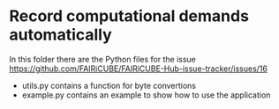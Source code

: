 # Record computational demands automatically
In this folder there are the Python files for the issue https://github.com/FAIRiCUBE/FAIRiCUBE-Hub-issue-tracker/issues/16
- utils.py contains a function for byte convertions
- example.py contains an example to show how to use the application
